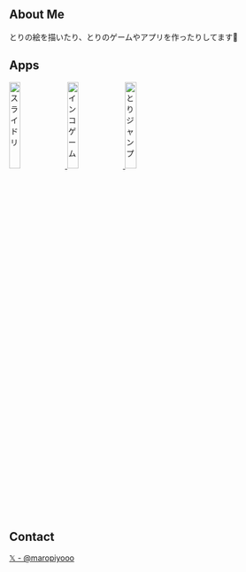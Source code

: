 ## About Me

とりの絵を描いたり、とりのゲームやアプリを作ったりしてます🐤

## Apps

<a href="https://maropiyo.com/slide-bird/">
 <img src="https://github.com/user-attachments/assets/b5000f29-77c8-4c8b-9cd9-ccb5894f0405" alt="スライドリ" width="20%">
</a>

<a href="https://maropiyo.com/parrot-game/">
 <img src="https://github.com/user-attachments/assets/fc2c562d-8d3e-465f-8348-61f07e204511" alt="インコゲーム" width="20%">
</a>

<a href="https://maropiyo.com/post/release-tori-jump/">
 <img src="https://github.com/user-attachments/assets/45251651-9c3c-4b67-a56c-eff23642571c" alt="とりジャンプ" width="20%">
</a>

## Contact

[𝕏 - @maropiyooo](https://x.com/maropiyooo)

<!--
**maropiyo/maropiyo** is a ✨ _special_ ✨ repository because its `README.md` (this file) appears on your GitHub profile.

Here are some ideas to get you started:

- 🔭 I’m currently working on ...
- 🌱 I’m currently learning ...
- 👯 I’m looking to collaborate on ...
- 🤔 I’m looking for help with ...
- 💬 Ask me about ...
- 📫 How to reach me: ...
- 😄 Pronouns: ...
- ⚡ Fun fact: ...
-->
